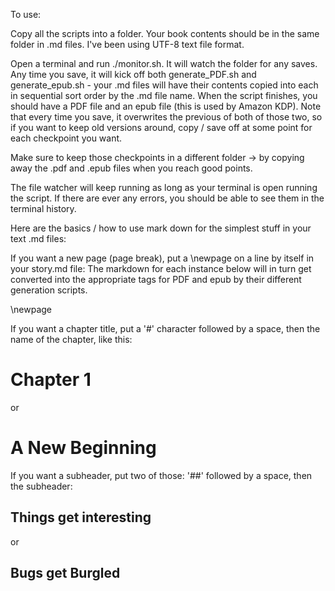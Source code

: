 To use:

Copy all the scripts into a folder.  Your book contents should be in the same folder in .md files.  I've been using UTF-8 text file format.

Open a terminal and run ./monitor.sh.  It will watch the folder for any saves.  Any time you save, it will kick off both generate_PDF.sh and generate_epub.sh - your .md files will have their contents copied into each in sequential sort order by the .md file name.  When the script finishes, you should have a PDF file and an epub file (this is used by Amazon KDP).  Note that every time you save, it overwrites the previous of both of those two, so if you want to keep old versions around, copy / save off at some point for each checkpoint you want.

Make sure to keep those checkpoints in a different folder -> by copying away the .pdf and .epub files when you reach good points.

The file watcher will keep running as long as your terminal is open running the script.  If there are ever any errors, you should be able to see them in the terminal history.

Here are the basics / how to use mark down for the simplest stuff in your text .md files:

If you want a new page (page break), put a \newpage on a line by itself in your story.md file:
The markdown for each instance below will in turn get converted into the appropriate tags for PDF and epub by their different generation scripts.

\newpage

If you want a chapter title, put a '#' character followed by a space, then the name of the chapter, like this:
# Chapter 1
or
# A New Beginning

If you want a subheader, put two of those: '##' followed by a space, then the subheader:
## Things get interesting
or
## Bugs get Burgled
